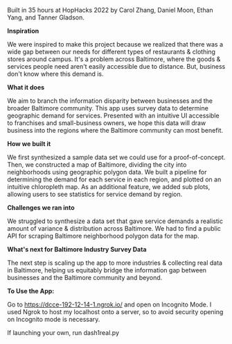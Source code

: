 Built in 35 hours at HopHacks 2022 by Carol Zhang, Daniel Moon, Ethan Yang, and Tanner Gladson.

**Inspiration**

We were inspired to make this project because we realized that there was a wide gap between our needs for different types of restaurants & clothing stores around campus. It's a problem across Baltimore, where the goods & services people need aren't easily accessible due to distance. But, business don't know where this demand is.

**What it does**

We aim to branch the information disparity between businesses and the broader Baltimore community. This app uses survey data to determine geographic demand for services. Presented with an intuitive UI accessible to franchises and small-business owners, we hope this data will draw business into the regions where the Baltimore community can most benefit.

**How we built it**

We first synthesized a sample data set we could use for a proof-of-concept. Then, we constructed a map of Baltimore, dividing the city into neighborhoods using geographic polygon data. We built a pipeline for determining the demand for each service in each region, and plotted on an intuitive chloropleth map. As an additional feature, we added sub plots, allowing users to see statistics for service demand by region.

**Challenges we ran into**

We struggled to synthesize a data set that gave service demands a realistic amount of variance & distribution across Baltimore. We had to find a public API for scraping Baltimore neighborhood polygon data for the map.

**What's next for Baltimore Industry Survey Data**

The next step is scaling up the app to more industries & collecting real data in Baltimore, helping us equitably bridge the information gap between businesses and the Baltimore community and beyond.

**To Use the App:**

Go to https://dcce-192-12-14-1.ngrok.io/ and open on Incognito Mode. I used Ngrok to host my localhost onto a server, so to avoid security opening on Incognito mode is necessary.


If launching your own, run dash1real.py
